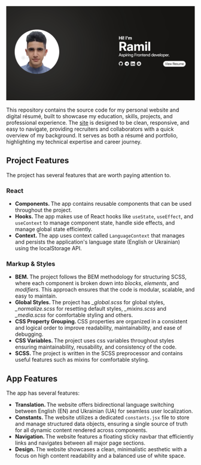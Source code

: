 <img src="assets/app.png" width="600" />
<br />

This repository contains the source code for my personal website and digital résumé, built to showcase my education, skills, projects, and professional experience. The <a target="_blank" href="https://yusuf-youth.github.io/Resume/">site</a> is designed to be clean, responsive, and easy to navigate, providing recruiters and collaborators with a quick overview of my background. It serves as both a résumé and portfolio, highlighting my technical expertise and career journey.

<h2>Project Features</h2>
The project has several features that are worth paying attention to. 
<h3>React</h3>
<ul>
  <li>
    <b>Components. </b> The app contains reusable components that can be used throughout the project.
  </li>
  <li>
    <b>Hooks. </b> The app makes use of React hooks like <code>useState</code>, <code>useEffect</code>, and <code>useContext</code> to manage component state, handle side effects, and manage global state efficiently.
  </li>
  <li>
    <b>Context. </b> The app uses context called <code>LanguageContext</code> that manages and persists the application's language state (English or Ukrainian) using the localStorage API.
  </li>
</ul>

<h3>Markup & Styles</h3>
<ul>
  <li>
    <b>BEM. </b>The project follows the BEM methodology for structuring SCSS, where each component is broken down into <i>blocks</i>, <i>elements</i>, and <i>modifiers</i>. This approach ensures that the code is modular, scalable, and easy to maintain.
  </li>
  <li>
    <b>Global Styles. </b>The project has <i>_global.scss</i> for global styles, <i>_normalize.scss</i> for resetting default styles, <i>_mixins.scss</i> and <i>_media.scss</i> for comfortable styling and others.
  </li>
  <li>
    <b>CSS Property Grouping. </b> CSS properties are organized in a consistent and logical order to improve readability, maintainability, and ease of debugging.
  </li>
  <li>
    <b>CSS Variables. </b>The project uses css variables throughout styles ensuring maintainability, reusability, and consistency of the code.
  </li>
  <li>
    <b>SCSS. </b>The project is written in the SCSS preprocessor and contains useful features such as mixins for comfortable styling.
  </li>
</ul>

<h2>App Features</h2>
The app has several features:
<ul>
  <li>
    <b>Translation. </b> The website offers bidirectional language switching between English (EN) and Ukrainian (UA) for seamless user localization.
  </li>
  <li>
    <b>Constants. </b> The website utilizes a dedicated <code>constants.jsx</code> file to store and manage structured data objects, ensuring a single source of truth for all dynamic content rendered across components.
  </li>
  <li>
    <b>Navigation. </b> The website features a floating sticky navbar that efficiently links and navigates between all major page sections.
  </li>
  <li>
    <b>Design. </b> The website showcases a clean, minimalistic aesthetic with a focus on high content readability and a balanced use of white space.
  </li>
</ul>
